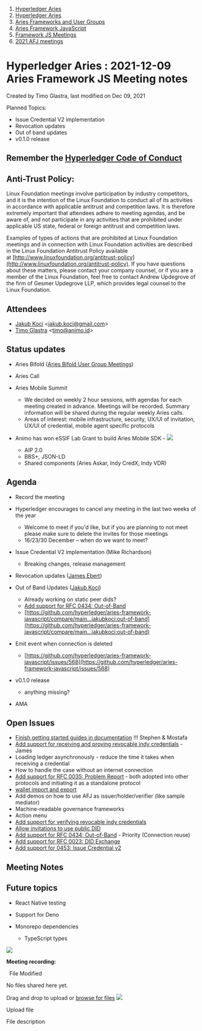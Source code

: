 1. [Hyperledger Aries](index.html)
2. [Hyperledger Aries](Hyperledger-Aries_18481154.html)
3. [Aries Frameworks and User Groups](Aries-Frameworks-and-User-Groups_18481290.html)
4. [Aries Framework JavaScript](Aries-Framework-JavaScript_18482463.html)
5. [Framework JS Meetings](Framework-JS-Meetings_18482467.html)
6. [2021 AFJ meetings](2021-AFJ-meetings_18514593.html)

# Hyperledger Aries : 2021-12-09 Aries Framework JS Meeting notes

Created by Timo Glastra, last modified on Dec 09, 2021

Planned Topics:

- Issue Credential V2 implementation
- Revocation updates
- Out of band updates
- v0.1.0 release

## Remember the [Hyperledger Code of Conduct](https://lf-hyperledger.atlassian.net/wiki/display/HYP/Hyperledger+Code+of+Conduct)

## Anti-Trust Policy:

Linux Foundation meetings involve participation by industry competitors, and it is the intention of the Linux Foundation to conduct all of its activities in accordance with applicable antitrust and competition laws. It is therefore extremely important that attendees adhere to meeting agendas, and be aware of, and not participate in any activities that are prohibited under applicable US state, federal or foreign antitrust and competition laws.

Examples of types of actions that are prohibited at Linux Foundation meetings and in connection with Linux Foundation activities are described in the Linux Foundation Antitrust Policy available at [http://www.linuxfoundation.org/antitrust-policy](http://www.linuxfoundation.org/antitrust-policy). If you have questions about these matters, please contact your company counsel, or if you are a member of the Linux Foundation, feel free to contact Andrew Updegrove of the firm of Gesmer Updegrove LLP, which provides legal counsel to the Linux Foundation.

## Attendees

- [Jakub Koci](https://lf-hyperledger.atlassian.net/wiki/people/557058:a09deeb2-174a-4e43-9fd0-890f4d055dd5?ref=confluence) &lt;jakub.koci@gmail.com&gt;
- [Timo Glastra](https://lf-hyperledger.atlassian.net/wiki/people/5f64a069a1048d0069073500?ref=confluence) &lt;timo@animo.id&gt;

## Status updates

- Aries Bifold ([Aries Bifold User Group Meetings](Aries-Bifold-User-Group-Meetings_18490725.html))
- Aries Call
- Aries Mobile Summit
  
  - We decided on weekly 2 hour sessions, with agendas for each meeting created in advance. Meetings will be recorded. Summary information will be shared during the regular weekly Aries calls.
  - Areas of interest: mobile infrastructure, security, UX/UI of invitation, UX/UI of credential, mobile agent specific protocols
- Animo has won eSSIF Lab Grant to build Aries Mobile SDK - [![](plugins/servlet/confluence/placeholder/unknown-macro)](https://drive.google.com/file/d/1t9_XljI9rvFrgvNVM7ymxFae3Xo0Nhvx/view?usp=sharing)
  
  - AIP 2.0
  - BBS+, JSON-LD
  - Shared components (Aries Askar, Indy CredX, Indy VDR)

## Agenda

- Record the meeting
- Hyperledger encourages to cancel any meeting in the last two weeks of the year
  
  - Welcome to meet if you'd like, but if you are planning to not meet please make sure to delete the invites for those meetings
  - 16/23/30 December – when do we want to meet?
- Issue Credential V2 implementation (Mike Richardson)
  
  - Breaking changes, release management
- Revocation updates ([James Ebert](https://lf-hyperledger.atlassian.net/wiki/people/557058:1b65ef69-a9c7-4f13-8ac7-eca3c34f5f97?ref=confluence))
- Out of Band Updates ([Jakub Koci](https://lf-hyperledger.atlassian.net/wiki/people/557058:a09deeb2-174a-4e43-9fd0-890f4d055dd5?ref=confluence)) 
  
  - Already working on static peer dids?
  - [Add support for RFC 0434: Out-of-Band](https://github.com/hyperledger/aries-framework-javascript/issues/344)
  - [https://github.com/hyperledger/aries-framework-javascript/compare/main...jakubkoci:out-of-band](https://github.com/hyperledger/aries-framework-javascript/compare/main...jakubkoci:out-of-band)
- Emit event when connection is deleted
  
  - [https://github.com/hyperledger/aries-framework-javascript/issues/568](https://github.com/hyperledger/aries-framework-javascript/issues/568)
- v0.1.0 release
  
  - anything missing?
- AMA

## Open Issues

- [Finish getting started guides in documentation](https://github.com/hyperledger/aries-framework-javascript/issues/338) !!! Stephen &amp; Mostafa
- [Add support for receiving and proving revocable indy credentials](https://github.com/hyperledger/aries-framework-javascript/issues/349) - James
- Loading ledger asynchronously - reduce the time it takes when receiving a credential
- How to handle the case without an internet connection
- [Add support for RFC 0035: Problem Report](https://github.com/hyperledger/aries-framework-javascript/issues/58) - both adopted into other protocols and initiating it as a standalone protocol
- [wallet import and export](https://github.com/hyperledger/aries-framework-javascript/issues/175)
- Add demos on how to use AFJ as issuer/holder/verifier (like sample mediator)
- Machine-readable governance frameworks
- Action menu
- [Add support for verifying revocable indy credentials](https://github.com/hyperledger/aries-framework-javascript/issues/350)
- [Allow invitations to use public DID](https://github.com/hyperledger/aries-framework-javascript/issues/84)
- [Add support for RFC 0434: Out-of-Band](https://github.com/hyperledger/aries-framework-javascript/issues/344) - Priority (Connection reuse)
- [Add support for RFC 0023: DID Exchange](https://github.com/hyperledger/aries-framework-javascript/issues/345)
- [Add support for 0453: Issue Credential v2](https://github.com/hyperledger/aries-framework-javascript/issues/352)

## Meeting Notes

## Future topics

- React Native testing
- Support for Deno
- Monorepo dependencies
  
  - TypeScript types

![](plugins/servlet/confluence/placeholder/unknown-attachment)

**Meeting recording:**

  File Modified

No files shared here yet.

Drag and drop to upload or [browse for files]() ![](images/icons/wait.gif)

Upload file

File description
